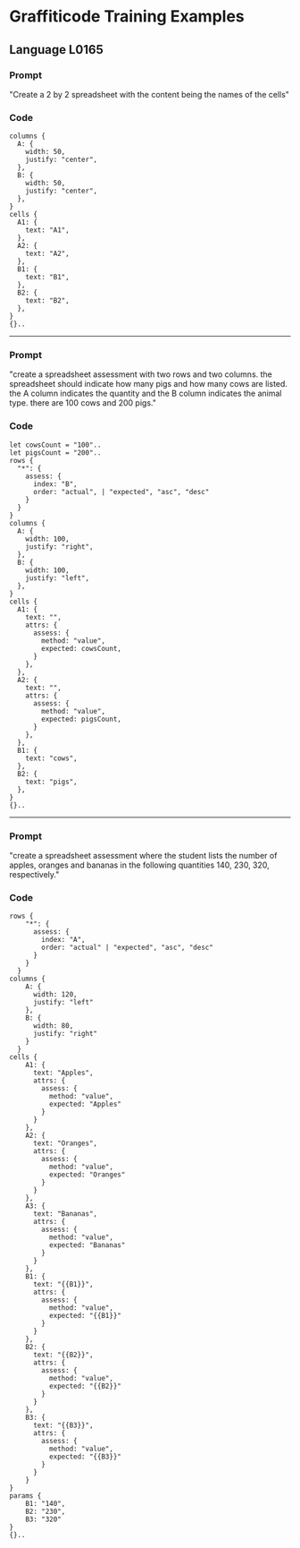 # Graffiticode Training Examples

## Language L0165

### Prompt
"Create a 2 by 2 spreadsheet with the content being the names of the cells"

### Code

```
columns {
  A: {
    width: 50,
    justify: "center",
  },
  B: {
    width: 50,
    justify: "center",
  },
}
cells {
  A1: {
    text: "A1",
  },
  A2: {
    text: "A2",
  },
  B1: {
    text: "B1",
  },
  B2: {
    text: "B2",
  },
}
{}..
```

---

### Prompt
"create a spreadsheet assessment with two rows and two columns. the spreadsheet should indicate how many pigs and how many cows are listed. the A column indicates the quantity and the B column indicates the animal type. there are 100 cows and 200 pigs."

### Code

```
let cowsCount = "100"..
let pigsCount = "200"..
rows {
  "*": {
    assess: {
      index: "B",
      order: "actual", | "expected", "asc", "desc"
    }
  }
}
columns {
  A: {
    width: 100,
    justify: "right",
  },
  B: {
    width: 100,
    justify: "left",
  },
}
cells {
  A1: {
    text: "",
    attrs: {
      assess: {
        method: "value",
        expected: cowsCount,
      }
    },
  },
  A2: {
    text: "",
    attrs: {
      assess: {
        method: "value",
        expected: pigsCount,
      }
    },
  },
  B1: {
    text: "cows",
  },
  B2: {
    text: "pigs",
  },
}
{}..
```

---

### Prompt
"create a spreadsheet assessment where the student lists the number of apples, oranges and bananas in the following quantities 140, 230, 320, respectively."

### Code

```
rows {
    "*": {
      assess: {
        index: "A",
        order: "actual" | "expected", "asc", "desc"
      }
    }
  }
columns {
    A: {
      width: 120,
      justify: "left"
    },
    B: {
      width: 80,
      justify: "right"
    }
  }
cells {
    A1: {
      text: "Apples",
      attrs: {
        assess: {
          method: "value",
          expected: "Apples"
        }
      }
    },
    A2: {
      text: "Oranges",
      attrs: {
        assess: {
          method: "value",
          expected: "Oranges"
        }
      }
    },
    A3: {
      text: "Bananas",
      attrs: {
        assess: {
          method: "value",
          expected: "Bananas"
        }
      }
    },
    B1: {
      text: "{{B1}}",
      attrs: {
        assess: {
          method: "value",
          expected: "{{B1}}"
        }
      }
    },
    B2: {
      text: "{{B2}}",
      attrs: {
        assess: {
          method: "value",
          expected: "{{B2}}"
        }
      }
    },
    B3: {
      text: "{{B3}}",
      attrs: {
        assess: {
          method: "value",
          expected: "{{B3}}"
        }
      }
    }
}
params {
    B1: "140",
    B2: "230",
    B3: "320"
}
{}..
```

